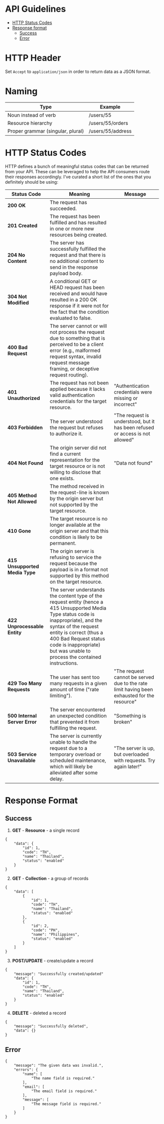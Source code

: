 # API Guidelines <!-- omit in toc -->

- [HTTP Status Codes](#http-status-codes)
- [Response format](#response-format)
  - [Success](#success)
  - [Error](#error)

# HTTP Header
Set `Accept` to `application/json` in order to return data as a JSON format.

# Naming
| Type | Example |
|------|---------|
| Noun instead of verb | /users/55 |
| Resource hierarchy | /users/55/orders |
| Proper grammar (singular, plural) | /users/55/address |

# HTTP Status Codes 
HTTP defines a bunch of meaningful status codes that can be returned from your API. These can be leveraged to help the API consumers route their responses accordingly. I've curated a short list of the ones that you definitely should be using:

| Status Code | Meaning | Message |
|-------------|---------|---------|
| **200 OK** | The request has succeeded.|
| **201 Created** | The request has been fulfilled and has resulted in one or more new resources being created. |
| **204 No Content** | The server has successfully fulfilled the request and that there is no additional content to send in the response payload body. |
| **304 Not Modified** | A conditional GET or HEAD request has been received and would have resulted in a 200 OK response if it were not for the fact that the condition evaluated to false. |
| **400 Bad Request** | The server cannot or will not process the request due to something that is perceived to be a client error (e.g., malformed request syntax, invalid request message framing, or deceptive request routing). |
| **401 Unauthorized** | The request has not been applied because it lacks valid authentication credentials for the target resource. | "Authentication credentials were missing or incorrect" |
| **403 Forbidden** | The server understood the request but refuses to authorize it. | "The request is understood, but it has been refused or access is not allowed" |
| **404 Not Found** | The origin server did not find a current representation for the target resource or is not willing to disclose that one exists. | "Data not found" |
| **405 Method Not Allowed** | The method received in the request-line is known by the origin server but not supported by the target resource. |
| **410 Gone** | The target resource is no longer available at the origin server and that this condition is likely to be permanent. |
| **415 Unsupported Media Type** | The origin server is refusing to service the request because the payload is in a format not supported by this method on the target resource. |
| **422 Unprocessable Entity** | The server understands the content type of the request entity (hence a 415 Unsupported Media Type status code is inappropriate), and the syntax of the request entity is correct (thus a 400 Bad Request status code is inappropriate) but was unable to process the contained instructions. |
| **429 Too Many Requests** | The user has sent too many requests in a given amount of time ("rate limiting"). | "The request cannot be served due to the rate limit having been exhausted for the resource" |
| **500 Internal Server Error** | The server encountered an unexpected condition that prevented it from fulfilling the request. | "Something is broken" |
| **503 Service Unavailable** | The server is currently unable to handle the request due to a temporary overload or scheduled maintenance, which will likely be alleviated after some delay. | "The server is up, but overloaded with requests. Try again later!" |

# Response Format

## Success 

1. **GET** - **Resource** - a single record
```
{
    "data": {
        "id": 1,
        "code": "TH",
        "name": "Thailand",
        "status": "enabled"
    }
}
```

2. **GET** - **Collection** - a group of records
```
{
    "data": [
        {
            "id": 1,
            "code": "TH",
            "name": "Thailand",
            "status": "enabled"
        },
        {
            "id": 2,
            "code": "PH",
            "name": "Philippines",
            "status": "enabled"
        }
    ]
}
```

3. **POST/UPDATE** - create/update a record
```
{
    "message": "Successfully created/updated"
    "data": {
        "id": 1,
        "code": "TH",
        "name": "Thailand",
        "status": "enabled"
    }
}
```

4. **DELETE** - deleted a record
```
{
    "message": "Successfully deleted",
    "data": {}
}
```

## Error

```
{
    "message": "The given data was invalid.",
    "errors": {
        "name": [
            "The name field is required."
        ],
        "email": [
            "The email field is required."
        ],
        "message": [
            "The message field is required."
        ]
    }
}
```


